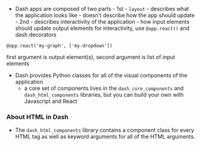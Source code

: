 - Dash apps are composed of two parts - 1st - `layout` - describes what the application looks like - doesn't describe how the app should update - 2nd - describes interactivity of the application - how input elements should update output elements
  for interactivity, use `@app.react()` and dash decorators

```
@app.react('my-graph', ['my-dropdown'])
```

first argument is output element(s), second argument is list of input elements

- Dash provides Python classes for all of the visual components of the application
  - a core set of components lives in the `dash_core_components` and `dash_html_components` libraries, but you can build your own with Javascript and React

### About HTML in Dash

- The `dash_html_components` library contains a component class for every HTML tag as well as keyword arguments for all of the HTML arguments.
